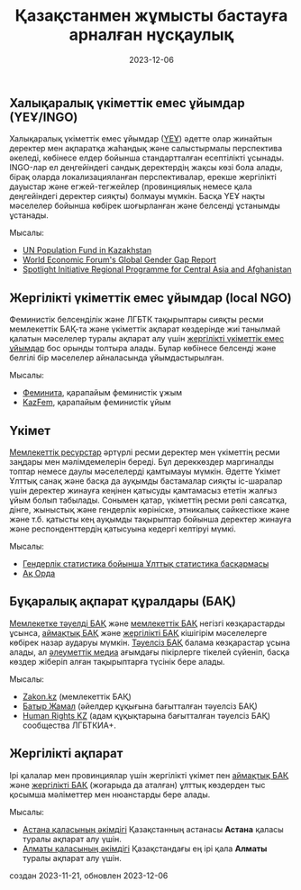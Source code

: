 ﻿--- 
title: "Қазақстанмен жұмысты бастауға арналған нұсқаулық"
linkTitle: "Қазақстанмен жұмысты бастауға арналған нұсқаулық"
countries: ["Uzbekistan"]
contributor: ["Aizada Arystanbek"]
tags: ["guides"]
created: 2023-11-21
date: 2023-12-06
weight: 1
description: 
  Бұл нұсқаулық Қазақстанның негізгі ақпараттық санаттары үшін таңдалған ресурстарды ұсынады.
---

## Халықаралық үкіметтік емес ұйымдар (ҮЕҰ/INGO)

Халықаралық үкіметтік емес ұйымдар ([ҮЕҰ](/category/ingo)) әдетте олар жинайтын деректер мен ақпаратқа жаһандық және салыстырмалы перспектива әкеледі, көбінесе елдер бойынша стандартталған есептілікті ұсынады. INGO-лар ел деңгейіндегі сандық деректердің жақсы көзі бола алады, бірақ оларда локализацияланған перспективалар, ерекше жергілікті дауыстар және егжей-тегжейлер (провинциялық немесе қала деңгейіндегі деректер сияқты) болмауы мүмкін. Басқа ҮЕҰ нақты мәселелер бойынша көбірек шоғырланған және белсенді ұстанымды ұстанады.

Мысалы:

- [UN Population Fund in Kazakhstan](/sources/sources/un_population_fund_kazakhstan/)
- [World Economic Forum's Global Gender Gap Report](/sources/sources/wef_global_gender_gap_report/)
- [Spotlight Initiative Regional Programme for Central Asia and Afghanistan](/sources/sources/spotlight_initiative)

## Жергілікті үкіметтік емес ұйымдар (local NGO)

Феминистік белсенділік және ЛГБТК тақырыптары сияқты ресми мемлекеттік БАҚ-та және үкіметтік ақпарат көздерінде жиі танылмай қалатын мәселелер туралы ақпарат алу үшін [жергілікті үкіметтік емес ұйымдар](/category/local-ngo) бос орынды толтыра алады. Бұлар көбінесе белсенді және белгілі бір мәселелер айналасында ұйымдастырылған.

Мысалы:

- [Феминита](/sources/sources/feminita/), қарапайым феминистік ұжым
- [KazFem](/sources/sources/kazfem/), қарапайым феминистік ұйым

## Үкімет

[Мемлекеттік ресурстар](/category/government) әртүрлі ресми деректер мен үкіметтің ресми заңдары мен мәлімдемелерін береді. Бұл дереккөздер маргиналды топтар немесе даулы мәселелерді қамтымауы мүмкін. Әдетте Үкімет Ұлттық санақ және басқа да ауқымды бастамалар сияқты іс-шаралар үшін деректер жинауға кеңінен қатысуды қамтамасыз ететін жалғыз ұйым болып табылады. Сонымен қатар, үкіметтің ресми рөлі саясатқа, дінге, жыныстық және гендерлік көрініске, этникалық сәйкестікке және және т.б. қатысты кең ауқымды тақырыптар бойынша деректер жинауға және респонденттердің қатысуына кедергі келтіруі мүмкі.

Мысалы:

- [Гендерлік статистика бойынша Ұлттық статистика басқармасы](/sources/sources/bureau_of_national_statistics_gender/)
- [Ақ Орда](/sources/sources/ak_orda/)

## Бұқаралық ақпарат құралдары (БАҚ)

[Мемлекетке тәуелді БАҚ](/category/state-affiliated-media/) және [мемлекеттік БАҚ](/category/state-media/) негізгі көзқарастарды ұсынса, [аймақтық БАҚ](/category/regional-media/) және [жергілікті БАҚ](/category/local-media/) кішігірім мәселелерге көбірек назар аударуы мүмкін. [Тәуелсіз БАҚ](/category/independent-media/) балама көзқарастар ұсына алады, ал [әлеуметтік медиа](/category/social-media/) ағымдағы пікірлерге тікелей сүйеніп, басқа көздер жіберіп алған тақырыптарға түсінік бере алады.

Мысалы:

- [Zakon.kz](/sources/sources/zakon_kz/) (мемлекеттік БАҚ)
- [Батыр Жамал](/sources/sources/batyr_jamal/) (әйелдер құқығына бағытталған тәуелсіз БАҚ)
- [Human Rights KZ](/sources/sources/human_rights_kz/) (адам құқықтарына бағытталған тәуелсіз БАҚ) сообщества ЛГБТКИА+.

## Жергілікті ақпарат

Ірі қалалар мен провинциялар үшін жергілікті үкімет пен [аймақтық БАҚ](/category/regional-media/) және [жергілікті БАҚ](/category/local-media/) (жоғарыда да аталған) ұлттық көздерден тыс қосымша мәліметтер мен нюанстарды бере алады.

Мысалы:

- [Астана қаласының әкімдігі](/sources/sources/akimat_of_the_city_of_astana/) Қазақстанның астанасы **Астана** қаласы туралы ақпарат алу үшін.
- [Алматы қаласының әкімдігі](/sources/sources/akimat_of_the_city_of_almaty/) Қазақстандағы ең ірі қала **Алматы** туралы ақпарат алу үшін.

создан 2023-11-21, обновлен 2023-12-06
